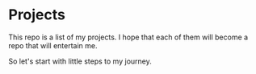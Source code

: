 # Projects

This repo is a list of my projects.
I hope that each of them will become a repo that will entertain me.

So let's start with little steps to my journey.


